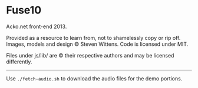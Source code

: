 Fuse10
======

Acko.net front-end 2013.

Provided as a resource to learn from, not to shamelessly copy or rip off. Images, models and design © Steven Wittens. Code is licensed under MIT.

Files under js/lib/ are © their respective authors and may be licensed differently.

---

Use `./fetch-audio.sh` to download the audio files for the demo portions.
